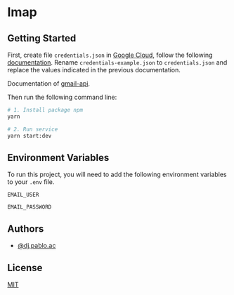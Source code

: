 
# Imap

## Getting Started

First, create file `credentials.json` in [Google Cloud](https://console.cloud.google.com/), follow the following [documentation](https://developers.google.com/gmail/api/quickstart/nodejs). Rename `credentials-example.json` to `credentials.json` and replace the values indicated in the previous documentation.

Documentation of [gmail-api](https://developers.google.com/gmail/api/reference/rest).

Then run the following command line:

```bash
# 1. Install package npm
yarn

# 2. Run service
yarn start:dev
```

## Environment Variables

To run this project, you will need to add the following environment variables to your `.env` file.

`EMAIL_USER`

`EMAIL_PASSWORD`

## Authors

- [@dj.pablo.ac](https://gitlab.com/dj.pablo.ac)

## License

[MIT](https://choosealicense.com/licenses/mit/)